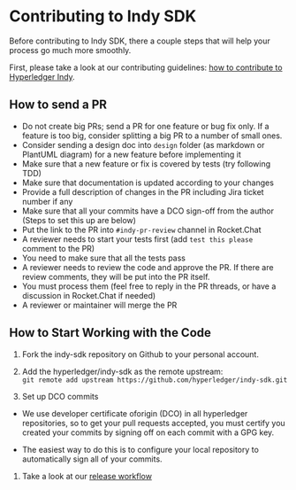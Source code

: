 # Contributing to Indy SDK


Before contributing to Indy SDK, there a couple steps that will help your process go much more smoothly.

First, please take a look at our contributing guidelines: [how to contribute to Hyperledger Indy](http://bit.ly/2ugd0bq).


## How to send a PR

- Do not create big PRs; send a PR for one feature or bug fix only.
 If a feature is too big, consider splitting a big PR to a number of small ones.
- Consider sending a design doc into `design` folder (as markdown or PlantUML diagram) for a new feature  before implementing it
- Make sure that a new feature or fix is covered by tests (try following TDD)
- Make sure that documentation is updated according to your changes
- Provide a full description of changes in the PR including Jira ticket number if any  
- Make sure that all your commits have a DCO sign-off from the author (Steps to set this up are below)
- Put the link to the PR into `#indy-pr-review` channel in Rocket.Chat
- A reviewer needs to start your tests first (add `test this please` comment to the PR)
- You need to make sure that all the tests pass
- A reviewer needs to review the code and approve the PR. If there are review comments, they will be put into the PR itself.
- You must process them (feel free to reply in the PR threads, or have a discussion in Rocket.Chat if needed)
- A reviewer or maintainer will merge the PR


## How to Start Working with the Code

1. Fork the indy-sdk repository on Github to your personal account.

1. Add the hyperledger/indy-sdk as the remote upstream:  
   `git remote add upstream https://github.com/hyperledger/indy-sdk.git`

1. Set up DCO commits

  - We use developer certificate oforigin (DCO) in all hyperledger repositories, so to get your pull requests accepted, you must certify you created your commits by signing off on each commit with a GPG key.

  - The easiest way to do this is to configure your local repository to automatically sign all of your commits.

1. Take a look at our [release workflow](release-workflow.md)
